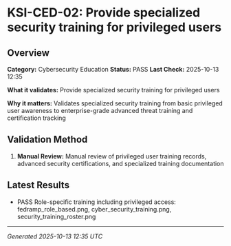 # KSI-CED-02: Provide specialized security training for privileged users

## Overview

**Category:** Cybersecurity Education
**Status:** PASS
**Last Check:** 2025-10-13 12:35

**What it validates:** Provide specialized security training for privileged users

**Why it matters:** Validates specialized security training from basic privileged user awareness to enterprise-grade advanced threat training and certification tracking

## Validation Method

1. **Manual Review:** Manual review of privileged user training records, advanced security certifications, and specialized training documentation

## Latest Results

- PASS Role-specific training including privileged access: fedramp_role_based.png, cyber_security_training.png, security_training_roster.png

---
*Generated 2025-10-13 12:35 UTC*